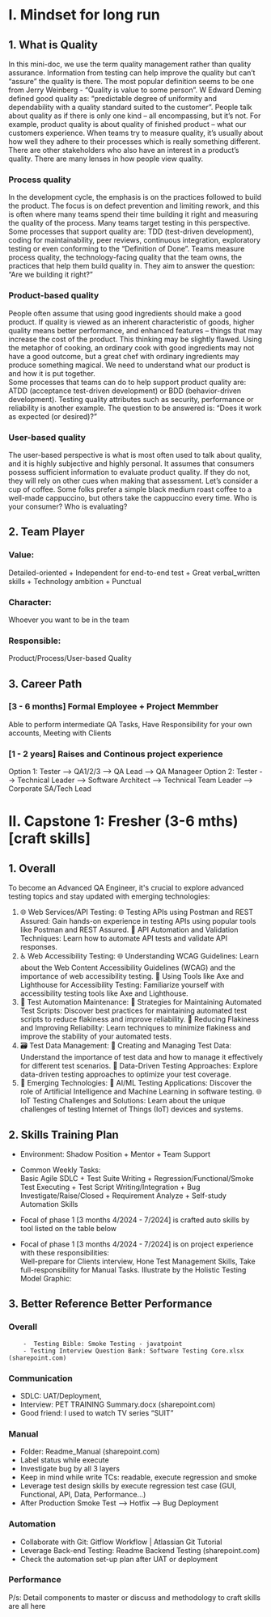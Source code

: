 # I. Mindset for long run 
## 1. What is Quality 
In this mini-doc, we use the term quality management rather than quality assurance. Information from testing can help improve the quality but can’t “assure” the quality is there. The most popular definition seems to be one from Jerry Weinberg - “Quality is value to some person”. W Edward Deming defined good quality as: “predictable degree of uniformity and dependability with a quality standard suited to the customer”. People talk about quality as if there is only one kind – all encompassing, but it’s not. For example, product quality is about quality of finished product – what our customers experience. When teams try to measure quality, it’s usually about how well they adhere to their processes which is really something different. There are other stakeholders who also have an interest in a product’s quality. There are many lenses in how people view quality.  
### Process quality  
In the development cycle, the emphasis is on the practices followed to build the product. The focus is on defect prevention and limiting rework, and this is often where many teams spend their time building it right and measuring the quality of the process. Many teams target testing in this perspective.  
Some processes that support quality are: TDD (test-driven development), coding for maintainability, peer reviews, continuous integration, exploratory testing or even conforming to the “Definition of Done”. Teams measure process quality, the technology-facing quality that the team owns, the practices that help them build quality in. They aim to answer the question: “Are we building it right?” 
### Product-based quality  
People often assume that using good ingredients should make a good product. If quality is viewed as an inherent characteristic of goods, higher quality means better performance, and enhanced features – things that may increase the cost of the product. This thinking may be slightly flawed. Using the metaphor of cooking, an ordinary cook with good ingredients may not have a good outcome, but a great chef with ordinary ingredients may produce something magical. We need to understand what our product is and how it is put together.  
Some processes that teams can do to help support product quality are: ATDD (acceptance test-driven development) or BDD (behavior-driven development). Testing quality attributes such as security, performance or reliability is another example. The question to be answered is: “Does it work as expected (or desired)?” 
### User-based quality  
The user-based perspective is what is most often used to talk about quality, and it is highly subjective and highly personal. 
 It assumes that consumers possess sufficient information to evaluate product quality. If they do not, they will rely on other cues when making that assessment. Let’s consider a cup of coffee. Some folks prefer a simple black medium roast coffee to a well-made cappuccino, but others take the cappuccino every time. Who is your consumer? Who is evaluating? 

## 2. Team Player 
### Value: 
 Detailed-oriented + Independent for end-to-end test + Great verbal_written skills + Technology ambition + Punctual  
### Character: 
  Whoever you want to be in the team 
### Responsible:
   Product/Process/User-based Quality 
## 3. Career Path
### [3 - 6 months] Formal Employee + Project Memmber 
Able to perform intermediate QA Tasks, Have Responsibility for your own accounts, Meeting with Clients
### [1 - 2 years] Raises and Continous project experience
Option 1: Tester --> QA1/2/3 --> QA Lead --> QA Manageer
Option 2: Tester --> Technical Leader --> Software Architect --> Technical Team Leader --> Corporate SA/Tech Lead
# II. Capstone 1: Fresher (3-6 mths) [craft skills] 
## 1. Overall 
 
To become an Advanced QA Engineer, it's crucial to explore advanced testing topics and stay updated with emerging technologies: 
1. 🌐 Web Services/API Testing: 
🌐 Testing APIs using Postman and REST Assured: Gain hands-on experience in testing APIs using popular tools like Postman and REST Assured. 
🚀 API Automation and Validation Techniques: Learn how to automate API tests and validate API responses. 
2. ♿ Web Accessibility Testing: 
🌐 Understanding WCAG Guidelines: Learn about the Web Content Accessibility Guidelines (WCAG) and the importance of web accessibility testing. 
🧭 Using Tools like Axe and Lighthouse for Accessibility Testing: Familiarize yourself with accessibility testing tools like Axe and Lighthouse. 
3. 🔄 Test Automation Maintenance: 
🚧 Strategies for Maintaining Automated Test Scripts: Discover best practices for maintaining automated test scripts to reduce flakiness and improve reliability. 
🎯 Reducing Flakiness and Improving Reliability: Learn techniques to minimize flakiness and improve the stability of your automated tests. 
4. 🗃️ Test Data Management: 
📝 Creating and Managing Test Data: Understand the importance of test data and how to manage it effectively for different test scenarios. 
🎲 Data-Driven Testing Approaches: Explore data-driven testing approaches to optimize your test coverage. 
5. 🌌 Emerging Technologies: 
🤖 AI/ML Testing Applications: Discover the role of Artificial Intelligence and Machine Learning in software testing. 
🌐 IoT Testing Challenges and Solutions: Learn about the unique challenges of testing Internet of Things (IoT) devices and systems. 

## 2. Skills Training Plan
- Environment: Shadow Position + Mentor + Team Support 
- Common Weekly Tasks:  
Basic Agile SDLC + Test Suite Writing + Regression/Functional/Smoke Test Executing + Test Script Writing/Integration + Bug Investigate/Raise/Closed + Requirement Analyze + Self-study Automation Skills 
- Focal of phase 1 [3 months 4/2024 - 7/2024] is crafted auto skills by tool listed on the table below 

- Focal of phase 1 [3 months 4/2024 - 7/2024] is on project experience with these responsibilities:  
Well-prepare for Clients interview, Hone Test Management Skills, Take full-responsibility for Manual Tasks. Illustrate by the Holistic Testing Model Graphic: 

## 3. Better Reference Better Performance 
### Overall 
     	-  Testing Bible: Smoke Testing - javatpoint 
      	- Testing Interview Question Bank: Software Testing Core.xlsx (sharepoint.com) 
### Communication 
- SDLC: UAT/Deployment,
- Interview: PET TRAINING Summary.docx (sharepoint.com) 
- Good friend: I used to watch TV series “SUIT” 
### Manual  
- Folder: Readme_Manual (sharepoint.com) 
- Label status while execute 
- Investigate bug by all 3 layers 
- Keep in mind while write TCs:  readable, execute regression and smoke  
- Leverage test design skills by execute regression test case (GUI, Functional, API, Data, Performance...) 
- After Production Smoke Test --> Hotfix --> Bug Deployment 
### Automation 
- Collaborate with Git: Gitflow Workflow | Atlassian Git Tutorial 
- Leverage Back-end Testing: Readme Backend Testing (sharepoint.com) 
- Check the automation set-up plan after UAT or deployment 
### Performance 
P/s: Detail components to master or discuss and methodology to craft skills are all here 







